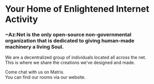 # Your Home of Enlightened Internet Activity

### ~Az:Net is the only open-source non-governmental organization that is dedicated to giving human-made machinery a living Soul.  

We are a decentralized group of individuals located all across the net.  
This is where we share the creations we've designed and made.  

Come chat with us on Matrix.  
You can find our rooms via our website.
